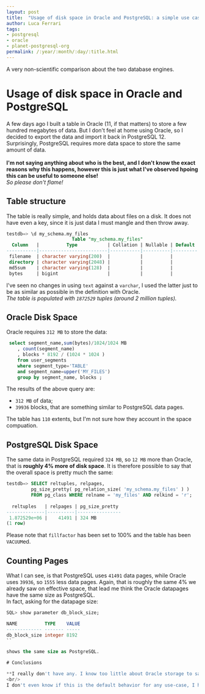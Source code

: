 ```yaml
---
layout: post
title:  "Usage of disk space in Oracle and PostgreSQL: a simple use case"
author: Luca Ferrari
tags:
- postgresql
- oracle
- planet-postgresql-org
permalink: /:year/:month/:day/:title.html
---
```

A very non-scientific comparison about the two database engines.

# Usage of disk space in Oracle and PostgreSQL

A few days ago I built a table in Oracle (11, if that matters) to store a few hundred megabytes of data.
But I don't feel at home using Oracle, so I decided to export the data and import it back in PostgreSQL 12.
<br/>
Surprisingly, PostgreSQL requires more data space to store the same amount of data.
<br/>
<br/>
**I'm not saying anything about who is the best, and I don't know the exact reasons why this happens, however this is just what I've observed hpoing this can be useful to someone else!**
<br/>
*So please don't flame!*
<br/>

## Table structure

The table is really simple, and holds data about files on a disk. It does not have even a key, since it is just data I must mangle and then throw away.

```sql
testdb=> \d my_schema.my_files
                        Table "my_schema.my_files"
  Column   |          Type           | Collation | Nullable | Default 
-----------|-------------------------|-----------|----------|---------
 filename  | character varying(200)  |           |          | 
 directory | character varying(2048) |           |          | 
 md5sum    | character varying(128)  |           |          | 
 bytes     | bigint                  |           |          | 

```

I've seen no changes in using `text` against a `varchar`, I used the latter just to be as similar as possible in the definition with Oracle.
<br/>
*The table is populated with `1872529` tuples (around 2 million tuples).*

## Oracle Disk Space

Oracle requires `312 MB` to store the data:

```sql
 select segment_name,sum(bytes)/1024/1024 MB
    , count(segment_name)
    , blocks * 8192 / (1024 * 1024 )
    from user_segments
    where segment_type='TABLE'
    and segment_name=upper('MY_FILES')
    group by segment_name, blocks ;
```

The results of the above query are:
- `312 MB` of data;
- `39936` blocks, that are something similar to PostgreSQL data pages.

The table has `110` extents, but I'm not sure how they account in the space compuation.

## PostgreSQL Disk Space

The same data in PostgreSQL required `324 MB`, so `12 MB` more than Oracle, that is **roughly 4% more of disk space**. It is therefore possible to say that the overall space is pretty much the same:


```sql
testdb=> SELECT reltuples, relpages, 
         pg_size_pretty( pg_relation_size( 'my_schema.my_files' ) ) 
         FROM pg_class WHERE relname = 'my_files' AND relkind = 'r';
         
  reltuples   | relpages | pg_size_pretty 
--------------|----------|----------------
 1.872529e+06 |    41491 | 324 MB
(1 row)
```

Please note that `fillfactor` has been set to 100% and the table has been `VACUUM`ed.


## Counting Pages

What I can see, is that PostgreSQL uses `41491` data pages, while Oracle uses `39936`, so `1555` less data pages. Again, that is roughly the same 4% we already saw on effective space, that lead me think the Oracle datapages have the same size as PostgreSQL.
<br/>
In fact, asking for the datapage size:

```sql
SQL> show parameter db_block_size;

NAME          TYPE    VALUE 
------------- ------- ----- 
db_block_size integer 8192 
``

shows the same size as PostgreSQL.

# Conclusions

**I really don't have any. I know too little about Oracle storage to say why there is this difference in size, and I'm sure this is neither an advantage of Oracle nor a drawback of PostgreSQL. **
<br/>
I don't even know if this is the default behavior for any use-case, I hardly think so, but it is interesting to know that even a simple use-case like this can require a little more space on disk.
